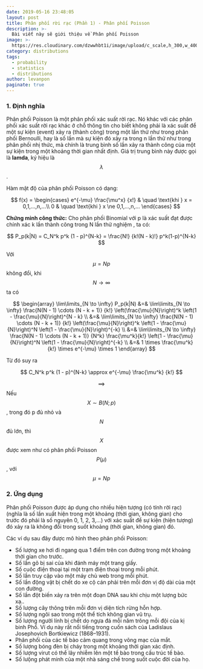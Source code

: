 ```yaml
---
date: 2019-05-16 23:48:05
layout: post
title: Phân phối rời rạc (Phần 1) - Phân phối Poisson
description: >-
  Bài viết này sẽ giới thiệu về Phân phối Poisson
image: >-
  https://res.cloudinary.com/dzwwhbt1i/image/upload/c_scale,h_300,w_400/v1569008243/1200px-Normal_Distribution_PDF.svg_w2r9gl.png
category: distributions
tags:
  - probability
  - statistics
  - distributions
author: levanpon
paginate: true
---
```


### 1. Định nghĩa

Phân phối Poisson là một phân phối xác suất rời rạc. Nó khác với các phân phối xác suất rời rạc khác ở chỗ thông tin cho biết không phải là xác suất để một sự kiện (event) xảy ra (thành công) trong một lần thử như trong phân phối Bernoulli, hay là số lần mà sự kiện đó xảy ra trong n lần thử như trong phân phối nhị thức, mà chính là trung bình số lần xảy ra thành công của một sự kiện trong một khoảng thời gian nhất định. Giá trị trung bình này được gọi là **lamda**, ký hiệu là $$\displaystyle \lambda$$.

Hàm mật độ của phân phối Poisson có dạng: 

$$
f(x) = 
\begin{cases}
    e^{-\mu} \frac{\mu^x} {x!}      & \quad \text{khi } x = 0,1,...,n,...\\
    0  & \quad \text{khi } x \ne 0,1,...,n,...
  \end{cases}
$$

**Chứng minh công thức:** Cho phân phối Binomial với p là xác suất đạt được chính xác k lần thành công trong N lần thử nghiệm , ta có:

$$
  P_p(k|N) = C_N^k p^k (1 - p)^{N-k} = \frac{N!} {k!(N - k)!} p^k(1-p)^{N-k} 
$$

Với $$\mu = Np$$ không đổi, khi $$N \to \infty$$ ta có

$$
 \begin{array}
  	\lim\limits_{N \to \infty} P_p(k|N) &=& \lim\limits_{N \to \infty} \frac{N(N - 1) \cdots (N - k + 1)} {k!} \left(\frac{\mu}{N}\right)^k \left(1 - \frac{\mu}{N}\right)^{N - k} \\
  	&=& \lim\limits_{N \to \infty} \frac{N(N - 1) \cdots (N - k + 1)} {k!} \left(\frac{\mu}{N}\right)^k \left(1 - \frac{\mu}{N}\right)^N \left(1 - \frac{\mu}{N}\right)^{-k} \\
  	&=& \lim\limits_{N \to \infty} \frac{N(N - 1) \cdots (N - k + 1)} {N^k} \frac{\mu^k}{k!} \left(1 - \frac{\mu}{N}\right)^N \left(1 - \frac{\mu}{N}\right)^{-k} \\
  	&=& 1 \times \frac{\mu^k}{k!} \times e^{-\mu} \times 1
  \end{array}
$$

Từ đó suy ra 

$$
	C_N^k p^k (1 - p)^{N-k} \approx e^{-\mu} \frac{\mu^k} {k!}
$$

$$\implies$$ Nếu $$ X \sim B(N;p)$$, trong đó p đủ nhỏ và $$N$$ đủ lớn, thì $$X$$ được xem như có phân phối Poisson $$P(\mu)$$, với $$\mu = Np$$

### 2. Ứng dụng

Phân phối Poisson được áp dụng cho nhiều hiện tượng (có tính rời rạc) (nghĩa là số lần xuất hiện trong một khoảng (thời gian, không gian) cho trước đó phải là số nguyên 0, 1, 2, 3,...) với xác suất để sự kiện (hiện tượng) đó xảy ra là không đổi trong suốt khoảng (thời gian, không gian) đó.

Các ví dụ sau đây được mô hình theo phân phối Poisson:
- Số lượng xe hơi đi ngang qua 1 điểm trên con đường trong một khoảng thời gian cho trước.
- Số lần gõ bị sai của khi đánh máy một trang giấy.
- Số cuộc điện thoại tại một trạm điện thoại trong mỗi phút.
- Số lần truy cập vào một máy chủ web trong mỗi phút.
- Số lần động vật bị chết do xe cộ cán phải trên mỗi đơn vị độ dài của một con đường.
- Số lần đột biến xảy ra trên một đoạn DNA sau khi chịu một lượng bức xạ..
- Số lượng cây thông trên mỗi đơn vị diện tích rừng hỗn hợp.
- Số lượng ngôi sao trong một thể tích không gian vũ trụ.
- Số lượng người lính bị chết do ngựa đá mỗi năm trông mỗi đội của kị binh Phổ. Ví dụ này rất nổi tiếng trong cuốn sách của Ladislaus Josephovich Bortkiewicz (1868–1931).
- Phân phối của các tế bào cảm quang trong võng mạc của mắt.
- Số lượng bóng đèn bị cháy trong một khoảng thời gian xác định.
- Số lượng virut có thể lây nhiễm lên một tế bào trong cấu trúc tế bào.
- Số lưộng phát minh của một nhà sáng chế trong suốt cuộc đời của họ.
